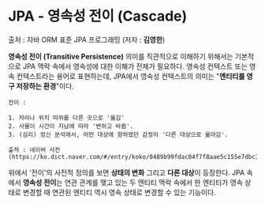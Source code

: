 # JPA - 영속성 전이 (Cascade)

출처 : 자바 ORM 표준 JPA 프로그래밍 (저자 : **김영한**)

**영속성 전이 (Transitive Persistence)** 의미를 직관적으로 이해하기 위해서는 기본적으로 JPA 맥락 속에서 영속성에 대한 이해가 전제가 필요하다. 영속성 컨텍스트 또는 영속 컨텍스트라는 용어로 표현하는데, JPA에서 영속성 컨텍스트의 의미는 "**엔티티를 영구 저장하는 환경**"이다.

```
전이 : 

1. 자리나 위치 따위를 다른 곳으로 '옮김'
2. 사물이 시간이 지남에 따라 '변하고 바뀜'.
3. (심리) 정신 분석에서, 어떤 대상에 향하였던 감정이 '다른 대상으로 옮아감'.

출처 : 네이버 사전 (https://ko.dict.naver.com/#/entry/koko/0489b99fdac04f7f8aae5c155e7dbc3d)
```

위에서 '전이'의 사전적 정의를 보면 **상태의 변화** 그리고 **다른 대상**이 등장한다.  JPA 속에서 **영속성 전이**는 연관 관계를 맺고 있는 두 엔티티 맥락 속에서 한 엔티티가 영속 상태로 변경할 때 연관된 엔티티 역시 영속 상태로 변경할 수 있는 기능이다. 

